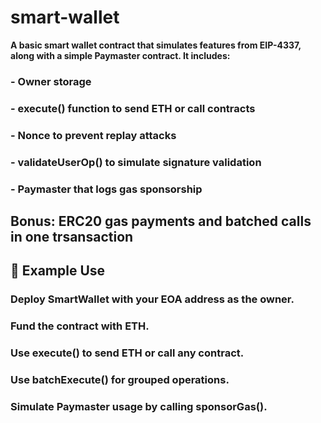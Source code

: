 # smart-wallet
**A basic smart wallet contract that simulates features from EIP-4337, along with a simple Paymaster contract. It includes:**

### - Owner storage
### - execute() function to send ETH or call contracts
### - Nonce to prevent replay attacks
### - validateUserOp() to simulate signature validation
### - Paymaster that logs gas sponsorship

## Bonus: ERC20 gas payments and batched calls in one trsansaction

## 🧪 Example Use
### Deploy SmartWallet with your EOA address as the owner.
### Fund the contract with ETH.
### Use execute() to send ETH or call any contract.
### Use batchExecute() for grouped operations.
### Simulate Paymaster usage by calling sponsorGas().